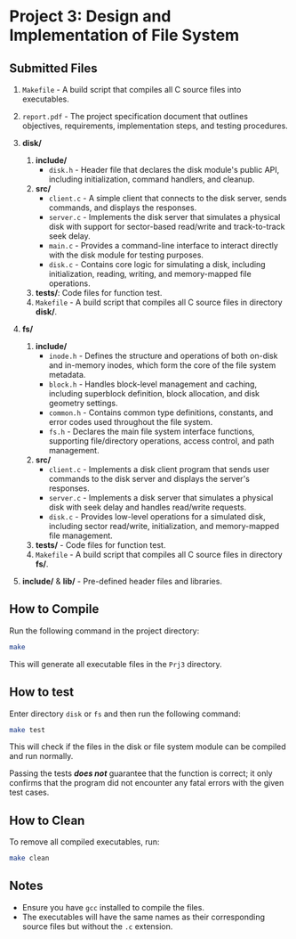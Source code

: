 # Project 3: Design and Implementation of File System 

## Submitted Files

1. ``Makefile`` - A build script that compiles all C source files into executables.

2. ``report.pdf`` - The project specification document that outlines objectives, requirements, implementation steps, and testing procedures.

3. **disk/**
   1. **include/**
       - `disk.h` - Header file that declares the disk module's public API, including initialization, command handlers, and cleanup.
    2. **src/**
        - `client.c` - A simple client that connects to the disk server, sends commands, and displays the responses.
        - `server.c` - Implements the disk server that simulates a physical disk with support for sector-based read/write and track-to-track seek delay.
        - `main.c` - Provides a command-line interface to interact directly with the disk module for testing purposes.
        - `disk.c` - Contains core logic for simulating a disk, including initialization, reading, writing, and memory-mapped file operations.
    3. **tests/**: Code files for function test.
    4. ``Makefile`` - A build script that compiles all C source files in directory **disk/**.

4. **fs/**
   1. **include/**
      - `inode.h` - Defines the structure and operations of both on-disk and in-memory inodes, which form the core of the file system metadata.
      - `block.h` - Handles block-level management and caching, including superblock definition, block allocation, and disk geometry settings.
      - `common.h` - Contains common type definitions, constants, and error codes used throughout the file system.
      - `fs.h` - Declares the main file system interface functions, supporting file/directory operations, access control, and path management.
    2. **src/**
        - `client.c` - Implements a disk client program that sends user commands to the disk server and displays the server's responses.
        - `server.c` - Implements a disk server that simulates a physical disk with seek delay and handles read/write requests.
        - `disk.c` - Provides low-level operations for a simulated disk, including sector read/write, initialization, and memory-mapped file management.
    3. **tests/** - Code files for function test.
    4. ``Makefile`` - A build script that compiles all C source files in directory **fs/**.

5. **include/** & **lib/** - Pre-defined header files and libraries.

## How to Compile
Run the following command in the project directory:
```sh
make
```
This will generate all executable files in the `Prj3` directory.

## How to test
Enter directory `disk` or `fs` and then run the following command:
```sh
make test
```
This will check if the files in the disk or file system module can be compiled and run normally. 

Passing the tests ***does not*** guarantee that the function is correct; it only confirms that the program did not encounter any fatal errors with the given test cases.

## How to Clean
To remove all compiled executables, run:
```sh
make clean
```

## Notes
- Ensure you have `gcc` installed to compile the files.
- The executables will have the same names as their corresponding source files but without the `.c` extension.